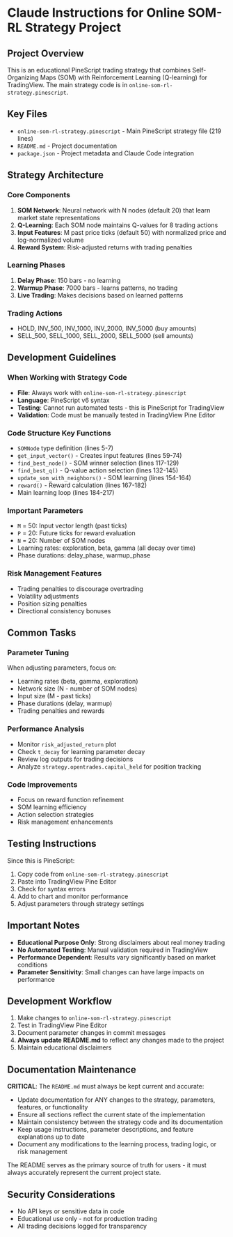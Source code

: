 # Claude Instructions for Online SOM-RL Strategy Project

## Project Overview

This is an educational PineScript trading strategy that combines Self-Organizing Maps (SOM) with Reinforcement Learning (Q-learning) for TradingView. The main strategy code is in `online-som-rl-strategy.pinescript`.

## Key Files

- `online-som-rl-strategy.pinescript` - Main PineScript strategy file (219 lines)
- `README.md` - Project documentation
- `package.json` - Project metadata and Claude Code integration

## Strategy Architecture

### Core Components

1. **SOM Network**: Neural network with N nodes (default 20) that learn market state representations
2. **Q-Learning**: Each SOM node maintains Q-values for 8 trading actions
3. **Input Features**: M past price ticks (default 50) with normalized price and log-normalized volume
4. **Reward System**: Risk-adjusted returns with trading penalties

### Learning Phases

1. **Delay Phase**: 150 bars - no learning
2. **Warmup Phase**: 7000 bars - learns patterns, no trading
3. **Live Trading**: Makes decisions based on learned patterns

### Trading Actions

- HOLD, INV_500, INV_1000, INV_2000, INV_5000 (buy amounts)
- SELL_500, SELL_1000, SELL_2000, SELL_5000 (sell amounts)

## Development Guidelines

### When Working with Strategy Code

- **File**: Always work with `online-som-rl-strategy.pinescript`
- **Language**: PineScript v6 syntax
- **Testing**: Cannot run automated tests - this is PineScript for TradingView
- **Validation**: Code must be manually tested in TradingView Pine Editor

### Code Structure Key Functions

- `SOMNode` type definition (lines 5-7)
- `get_input_vector()` - Creates input features (lines 59-74)
- `find_best_node()` - SOM winner selection (lines 117-129)
- `find_best_q()` - Q-value action selection (lines 132-145)
- `update_som_with_neighbors()` - SOM learning (lines 154-164)
- `reward()` - Reward calculation (lines 167-182)
- Main learning loop (lines 184-217)

### Important Parameters

- `M` = 50: Input vector length (past ticks)
- `P` = 20: Future ticks for reward evaluation
- `N` = 20: Number of SOM nodes
- Learning rates: exploration, beta, gamma (all decay over time)
- Phase durations: delay_phase, warmup_phase

### Risk Management Features

- Trading penalties to discourage overtrading
- Volatility adjustments
- Position sizing penalties
- Directional consistency bonuses

## Common Tasks

### Parameter Tuning

When adjusting parameters, focus on:

- Learning rates (beta, gamma, exploration)
- Network size (N - number of SOM nodes)
- Input size (M - past ticks)
- Phase durations (delay, warmup)
- Trading penalties and rewards

### Performance Analysis

- Monitor `risk_adjusted_return` plot
- Check `t_decay` for learning parameter decay
- Review log outputs for trading decisions
- Analyze `strategy.opentrades.capital_held` for position tracking

### Code Improvements

- Focus on reward function refinement
- SOM learning efficiency
- Action selection strategies
- Risk management enhancements

## Testing Instructions

Since this is PineScript:

1. Copy code from `online-som-rl-strategy.pinescript`
2. Paste into TradingView Pine Editor
3. Check for syntax errors
4. Add to chart and monitor performance
5. Adjust parameters through strategy settings

## Important Notes

- **Educational Purpose Only**: Strong disclaimers about real money trading
- **No Automated Testing**: Manual validation required in TradingView
- **Performance Dependent**: Results vary significantly based on market conditions
- **Parameter Sensitivity**: Small changes can have large impacts on performance

## Development Workflow

1. Make changes to `online-som-rl-strategy.pinescript`
2. Test in TradingView Pine Editor
3. Document parameter changes in commit messages
4. **Always update README.md** to reflect any changes made to the project
5. Maintain educational disclaimers

## Documentation Maintenance

**CRITICAL**: The `README.md` must always be kept current and accurate:

- Update documentation for ANY changes to the strategy, parameters, features, or functionality
- Ensure all sections reflect the current state of the implementation
- Maintain consistency between the strategy code and its documentation
- Keep usage instructions, parameter descriptions, and feature explanations up to date
- Document any modifications to the learning process, trading logic, or risk management

The README serves as the primary source of truth for users - it must always accurately represent the current project state.

## Security Considerations

- No API keys or sensitive data in code
- Educational use only - not for production trading
- All trading decisions logged for transparency
